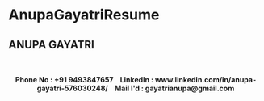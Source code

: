 # AnupaGayatriResume
<p align="center">
  <h2></b>ANUPA GAYATRI</h2><br>
</p>
<p align="center">
  <b>Phone No : +91 9493847657&nbsp;&nbsp;&nbsp;&nbsp;LinkedIn : www.linkedin.com/in/anupa-gayatri-576030248/&nbsp;&nbsp;&nbsp;&nbsp;Mail I'd : gayatrianupa@gmail.com</b>
</p>
